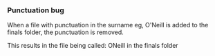 ### Punctuation bug

When a file with punctuation in the surname eg, O'Neill is added to the finals folder, the punctuation is removed.

This results in the file being called: ONeill in the finals folder
